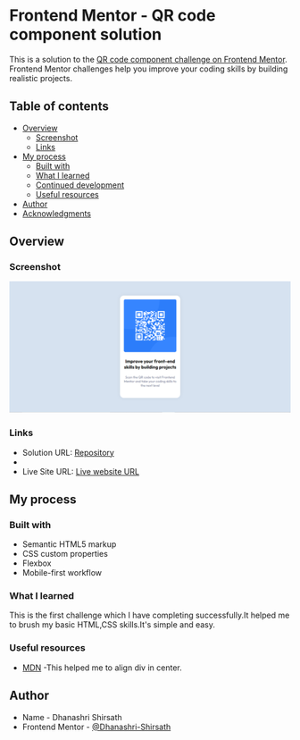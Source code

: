 # Frontend Mentor - QR code component solution

This is a solution to the [QR code component challenge on Frontend Mentor](https://www.frontendmentor.io/challenges/qr-code-component-iux_sIO_H). Frontend Mentor challenges help you improve your coding skills by building realistic projects. 

## Table of contents

- [Overview](#overview)
  - [Screenshot](#screenshot)
  - [Links](#links)
- [My process](#my-process)
  - [Built with](#built-with)
  - [What I learned](#what-i-learned)
  - [Continued development](#continued-development)
  - [Useful resources](#useful-resources)
- [Author](#author)
- [Acknowledgments](#acknowledgments)

## Overview

### Screenshot

![Design preview of the QR code component coding challenge](./images/screenshot_output.PNG)

### Links

- Solution URL: [Repository]()
- 
- Live Site URL: [Live website URL](https://dhanashri-shirsath.github.io/Frontend-Mentor-Solutions/QR-code-component-challenge/)

## My process

### Built with

- Semantic HTML5 markup
- CSS custom properties
- Flexbox
- Mobile-first workflow

### What I learned
This is the first challenge which I have completing successfully.It helped me to brush my basic HTML,CSS skills.It's simple and easy.

### Useful resources

- [MDN](https://developer.mozilla.org/) -This helped me to align div in center.

## Author
- Name - Dhanashri Shirsath
- Frontend Mentor - [@Dhanashri-Shirsath](https://www.frontendmentor.io/profile/Dhanashri-Shirsath)


